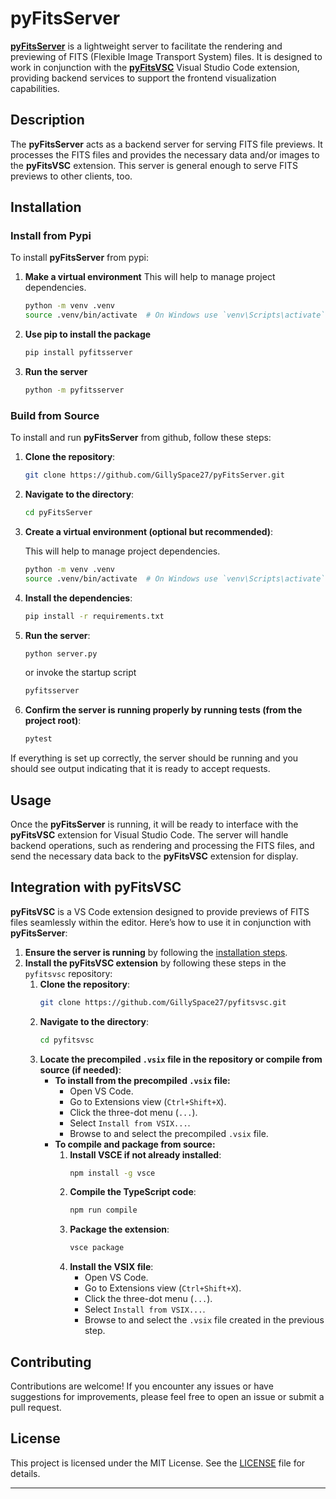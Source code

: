 # pyFitsServer

[**pyFitsServer**](https://github.com/GillySpace27/pyfitsserver) is a lightweight server to facilitate the rendering and previewing of FITS (Flexible Image Transport System) files. It is designed to work in conjunction with the [**pyFitsVSC**](https://github.com/GillySpace27/pyfitsvsc) Visual Studio Code extension, providing backend services to support the frontend visualization capabilities.

## Description

The **pyFitsServer** acts as a backend server for serving FITS file previews. It processes the FITS files and provides the necessary data and/or images to the **pyFitsVSC** extension. This server is general enough to serve FITS previews to other clients, too.

<!-- ## Prerequisites -->


## Installation

### Install from Pypi
To install **pyFitsServer** from pypi:
1. **Make a virtual environment**
    This will help to manage project dependencies.

    ```bash
    python -m venv .venv
    source .venv/bin/activate  # On Windows use `venv\Scripts\activate`
    ```
2. **Use pip to install the package**
    ```bash
    pip install pyfitsserver
    ```
3. **Run the server**
    ```bash
    python -m pyfitsserver
    ```

### Build from Source
To install and run **pyFitsServer** from github, follow these steps:

1. **Clone the repository**:
    ```bash
    git clone https://github.com/GillySpace27/pyFitsServer.git
    ```

2. **Navigate to the directory**:
    ```bash
    cd pyFitsServer
    ```

3. **Create a virtual environment (optional but recommended)**:

    This will help to manage project dependencies.

    ```bash
    python -m venv .venv
    source .venv/bin/activate  # On Windows use `venv\Scripts\activate`
    ```

4. **Install the dependencies**:
    ```bash
    pip install -r requirements.txt
    ```

5. **Run the server**:
    ```bash
    python server.py
    ```
    or invoke the startup script
    ```bash
    pyfitsserver
    ```

6. **Confirm the server is running properly by running tests (from the project root)**:
    ```bash
    pytest
    ```

If everything is set up correctly, the server should be running and you should see output indicating that it is ready to accept requests.

## Usage

Once the **pyFitsServer** is running, it will be ready to interface with the **pyFitsVSC** extension for Visual Studio Code. The server will handle backend operations, such as rendering and processing the FITS files, and send the necessary data back to the **pyFitsVSC** extension for display.

## Integration with pyFitsVSC

**pyFitsVSC** is a VS Code extension designed to provide previews of FITS files seamlessly within the editor. Here’s how to use it in conjunction with **pyFitsServer**:

1. **Ensure the server is running** by following the [installation steps](#installation).
2. **Install the pyFitsVSC extension** by following these steps in the `pyfitsvsc` repository:
    1. **Clone the repository**:
        ```bash
        git clone https://github.com/GillySpace27/pyfitsvsc.git
        ```
    2. **Navigate to the directory**:
        ```bash
        cd pyfitsvsc
        ```
    3. **Locate the precompiled `.vsix` file in the repository or compile from source (if needed)**:
        - **To install from the precompiled `.vsix` file:**
            - Open VS Code.
            - Go to Extensions view (`Ctrl+Shift+X`).
            - Click the three-dot menu (`...`).
            - Select `Install from VSIX...`.
            - Browse to and select the precompiled `.vsix` file.
        - **To compile and package from source:**
            1. **Install VSCE if not already installed**:
                ```bash
                npm install -g vsce
                ```
            2. **Compile the TypeScript code**:
                ```bash
                npm run compile
                ```
            3. **Package the extension**:
                ```bash
                vsce package
                ```
            4. **Install the VSIX file**:
                - Open VS Code.
                - Go to Extensions view (`Ctrl+Shift+X`).
                - Click the three-dot menu (`...`).
                - Select `Install from VSIX...`.
                - Browse to and select the `.vsix` file created in the previous step.

## Contributing

Contributions are welcome! If you encounter any issues or have suggestions for improvements, please feel free to open an issue or submit a pull request.

## License

This project is licensed under the MIT License. See the [LICENSE](LICENSE) file for details.

---